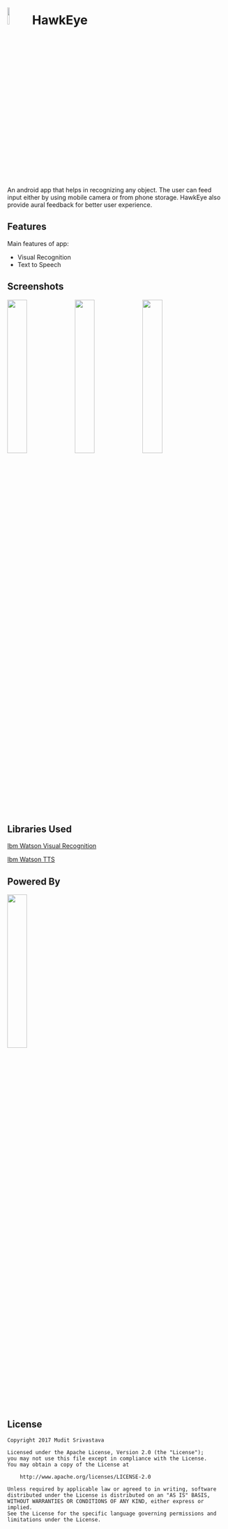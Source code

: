 # <img width="10%" src="https://github.com/MuditSri-2908/HawkEye/blob/master/HawkEye/app/src/main/res/mipmap-xxhdpi/ic_launcher.png"/>  HawkEye
An android app that helps in recognizing any object. The user can feed input either by using mobile camera or from phone storage. 
HawkEye also provide aural feedback for better user experience.
## Features
Main features of app:
  * Visual Recognition
  * Text to Speech  
## Screenshots
<img width="30%" src="https://github.com/MuditSri-2908/HawkEye/blob/master/Screenshots/Screenshot_2017-03-16-18-58-01.png"/>
<img width="30%" src="https://github.com/MuditSri-2908/HawkEye/blob/master/Screenshots/Screenshot_2017-03-14-03-37-31.png"/>
<img width="30%" src="https://github.com/MuditSri-2908/HawkEye/blob/master/Screenshots/Screenshot_2017-03-14-03-36-43.png"/>

  
## Libraries Used
 [Ibm Watson Visual Recognition](https://www.ibm.com/watson/developercloud/visual-recognition.html)
 
 [Ibm Watson TTS](https://www.ibm.com/watson/developercloud/text-to-speech.html)


 
## Powered By
 [<img width="30%" src="https://2eof2j3oc7is20vt9q3g7tlo5xe-wpengine.netdna-ssl.com/wp-content/uploads/2017/02/IBM-Watson-image.png"/>](https://www.ibm.com/watson/)
 
## License

```
Copyright 2017 Mudit Srivastava

Licensed under the Apache License, Version 2.0 (the "License");
you may not use this file except in compliance with the License.
You may obtain a copy of the License at

    http://www.apache.org/licenses/LICENSE-2.0

Unless required by applicable law or agreed to in writing, software
distributed under the License is distributed on an "AS IS" BASIS,
WITHOUT WARRANTIES OR CONDITIONS OF ANY KIND, either express or implied.
See the License for the specific language governing permissions and
limitations under the License.
